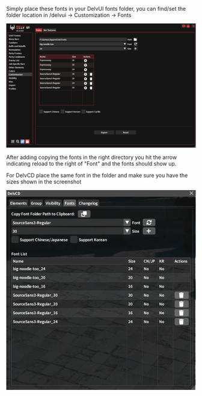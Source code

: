 Simply place these fonts in your DelvUI fonts folder, you can find/set the folder location in /delvui -> Customization -> Fonts

![Add Fonts](./Add_Fonts.png?raw=true "Add Fonts")

After adding copying the fonts in the right directory you hit the arrow indicating reload to the right of "Font" and the fonts should show up.

For DelvCD place the same font in the folder and make sure you have the sizes shown in the screenshot

![Add Fonts](./Add_Fonts_DelvCD.png?raw=true "Add Fonts")